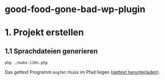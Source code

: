 # good-food-gone-bad-wp-plugin

# 1. Projekt erstellen

## 1.1 Sprachdateien generieren

```
php ./make-i18n.php
```

Das gettext Programm `msgfmt` muss im Pfad liegen ([gettext herunterladen](https://www.gnu.org/software/gettext/gettext.html)).